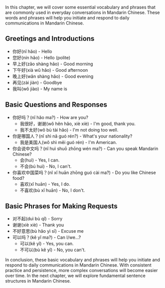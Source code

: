 
In this chapter, we will cover some essential vocabulary and phrases that are commonly used in everyday conversations in Mandarin Chinese. These words and phrases will help you initiate and respond to daily communications in Mandarin Chinese.

Greetings and Introductions
---------------------------

* 你好(nǐ hǎo) - Hello
* 您好(nín hǎo) - Hello (polite)
* 早上好(zǎo shàng hǎo) - Good morning
* 下午好(xià wǔ hǎo) - Good afternoon
* 晚上好(wǎn shàng hǎo) - Good evening
* 再见(zài jiàn) - Goodbye
* 我叫(wǒ jiào) - My name is

Basic Questions and Responses
-----------------------------

* 你好吗？(nǐ hǎo ma?) - How are you?
  * 我很好，谢谢(wǒ hěn hǎo, xiè xiè) - I'm good, thank you.
  * 我不太好(wǒ bù tài hǎo) - I'm not doing too well.
* 你是哪国人？(nǐ shì nǎ guó rén?) - What's your nationality?
  * 我是美国人(wǒ shì měi guó rén) - I'm American.
* 你会说中文吗？(nǐ huì shuō zhōng wén ma?) - Can you speak Mandarin Chinese?
  * 会(huì) - Yes, I can.
  * 不会(bú huì) - No, I can't.
* 你喜欢中国菜吗？(nǐ xǐ huān zhōng guó cài ma?) - Do you like Chinese food?
  * 喜欢(xǐ huān) - Yes, I do.
  * 不喜欢(bù xǐ huān) - No, I don't.

Basic Phrases for Making Requests
---------------------------------

* 对不起(duì bù qǐ) - Sorry
* 谢谢(xiè xiè) - Thank you
* 不好意思(bù hǎo yì sī) - Excuse me
* 可以吗？(kě yǐ ma?) - Can I/we...?
  * 可以(kě yǐ) - Yes, you can.
  * 不可以(bù kě yǐ) - No, you can't.

In conclusion, these basic vocabulary and phrases will help you initiate and respond to daily communications in Mandarin Chinese. With consistent practice and persistence, more complex conversations will become easier over time. In the next chapter, we will explore fundamental sentence structures in Mandarin Chinese.

